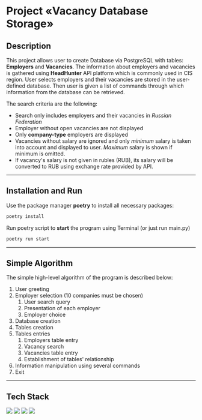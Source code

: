 # Project «Vacancy Database Storage»

## Description
This project allows user to create Database via PostgreSQL with tables: **Employers** 
and **Vacancies**. The information about employers and vacancies is gathered
using **HeadHunter** API platform which is commonly used in CIS region. User 
selects employers and their vacancies are stored in the user-defined database.
Then user is given a list of commands through which information from the 
database can be retrieved.

The search criteria are the following:

- Search only includes employers and their vacancies in _Russian Federation_
- Employer without open vacancies are not displayed
- Only **company-type** employers are displayed
- Vacancies without salary are ignored and only _minimum_ salary is taken into 
account and displayed to user. _Maximum_ salary is shown if minimum is omitted.
- If vacancy's salary is not given in rubles (RUB), its salary will be 
converted to RUB using exchange rate provided by API.

---
## Installation and Run

Use the package manager **poetry** to install all necessary packages:
```bash
poetry install
```
Run poetry script to **start** the program using Terminal (or just run main.py)
```bash
poetry run start
```

---
## Simple Algorithm

The simple high-level algorithm of the program is described below:
1. User greeting
2. Employer selection (10 companies must be chosen)
   1. User search query
   2. Presentation of each employer
   3. Employer choice
3. Database creation
4. Tables creation
5. Tables entries
   1. Employers table entry
   2. Vacancy search
   3. Vacancies table entry
   4. Establishment of tables' relationship
6. Information manipulation using several commands
7. Exit


---
## Tech Stack
<img src="https://img.shields.io/badge/Python-blue?style=for-the-badge&logo=python&logoColor=white" />
<img src="https://img.shields.io/badge/postgresql-blue?style=for-the-badge&logo=postgresql&logoColor=white" />
<img src="https://img.shields.io/badge/GIT-blue?style=for-the-badge&logo=git&logoColor=white" />
<img src="https://img.shields.io/badge/Poetry-blue?style=for-the-badge&logo=poetry&logoColor=white" />
